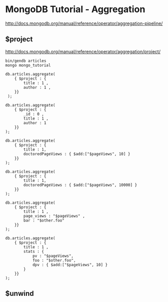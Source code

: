 # MongoDB Tutorial - Aggregation

http://docs.mongodb.org/manual/reference/operator/aggregation-pipeline/


## $project

http://docs.mongodb.org/manual/reference/operator/aggregation/project/

```
bin/gendb articles
mongo mongo_tutorial
```

```
db.articles.aggregate(
    { $project : {
        title : 1 ,
        author : 1 ,
    }}
 );
```

```
db.articles.aggregate(
    { $project : {
        _id : 0 ,
        title : 1 ,
        author : 1
    }}
);
```

```
db.articles.aggregate(
    { $project : {
        title : 1,
        doctoredPageViews : { $add:["$pageViews", 10] }
    }}
);
```

```
db.articles.aggregate(
    { $project : {
        title : 1,
        doctoredPageViews : { $add:["$pageViews", 10000] }
    }}
);
```

```
db.articles.aggregate(
    { $project : {
        title : 1 ,
        page_views : "$pageViews" ,
        bar : "$other.foo"
    }}
);
```

```
db.articles.aggregate(
    { $project : {
        title : 1 ,
        stats : {
            pv : "$pageViews",
            foo : "$other.foo",
            dpv : { $add:["$pageViews", 10] }
        }
    }}
);
```


## $unwind
